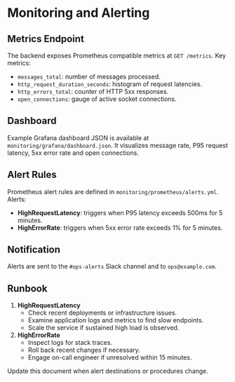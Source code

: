 # Monitoring and Alerting

## Metrics Endpoint

The backend exposes Prometheus compatible metrics at `GET /metrics`.
Key metrics:

- `messages_total`: number of messages processed.
- `http_request_duration_seconds`: histogram of request latencies.
- `http_errors_total`: counter of HTTP 5xx responses.
- `open_connections`: gauge of active socket connections.

## Dashboard

Example Grafana dashboard JSON is available at `monitoring/grafana/dashboard.json`.
It visualizes message rate, P95 request latency, 5xx error rate and open connections.

## Alert Rules

Prometheus alert rules are defined in `monitoring/prometheus/alerts.yml`.
Alerts:

- **HighRequestLatency**: triggers when P95 latency exceeds 500ms for 5 minutes.
- **HighErrorRate**: triggers when 5xx error rate exceeds 1% for 5 minutes.

## Notification

Alerts are sent to the `#ops-alerts` Slack channel and to `ops@example.com`.

## Runbook

1. **HighRequestLatency**
   - Check recent deployments or infrastructure issues.
   - Examine application logs and metrics to find slow endpoints.
   - Scale the service if sustained high load is observed.
2. **HighErrorRate**
   - Inspect logs for stack traces.
   - Roll back recent changes if necessary.
   - Engage on-call engineer if unresolved within 15 minutes.

Update this document when alert destinations or procedures change.
